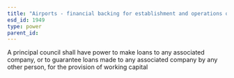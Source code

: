 ```yaml
---
title: "Airports - financial backing for establishment and operations of public airport companies"
esd_id: 1949
type: power
parent_id:  
---
```


A principal council shall have power to make loans to any associated company, or to guarantee loans made to any associated company by any other person, for the provision of working capital

